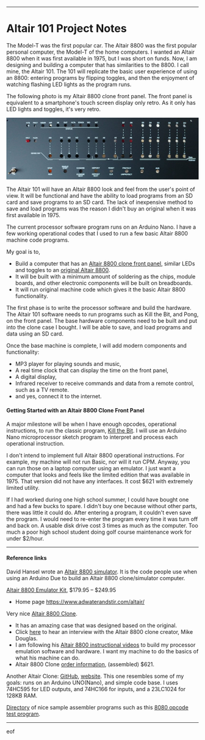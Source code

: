 --------------------------------------------------------------------------------
# Altair 101 Project Notes

The Model-T was the first popular car. The Altair 8800 was the first popular personal computer, the Model-T of the home computers.
I wanted an Altair 8800 when it was first available in 1975, but I was short on funds.
Now, I am designing and building a computer that has similarities to the 8800.
I call mine, the Altair 101. The 101 will replicate the basic user experience of using an 8800:
entering programs by flipping toggles, and then the enjoyment of watching flashing LED lights as the program runs.

The following photo is my Altair 8800 clone front panel.
The front panel is equivalent to a smartphone's touch screen display only retro.
As it only has LED lights and toggles, it's very retro.

<img width="600px"  src="FrontPanel01c.jpg"/>

The Altair 101 will have an Altair 8800 look and feel from the user's point of view.
It will be functional and have the ability to load programs from an SD card and save programs to an SD card.
The lack of inexpensive method to save and load programs was the reason I didn't buy an original when it was first available in 1975.

The current processor software program runs on an Arduino Nano.
I have a few working operational codes that I used to run a few basic Altair 8800 machine code programs.

My goal is to,
+ Build a computer that has an [Altair 8800 clone front panel](https://www.adwaterandstir.com/product/front-panel/),
similar LEDs and toggles to an [original Altair 8800](https://en.wikipedia.org/wiki/Altair_8800).
+ It will be built with a minimum amount of soldering as the chips, module boards, and other electronic components will be built on breadboards.
+ It will run original machine code which gives it the basic Altair 8800 functionality.

The first phase is to write the processor software and build the hardware.
The Altair 101 software needs to run programs such as Kill the Bit, and Pong, on the front panel.
The base hardware components need to be built and put into the clone case I bought.
I will be able to save, and load programs and data using an SD card.

Once the base machine is complete, I will add modern components and functionality:
+ MP3 player for playing sounds and music,
+ A real time clock that can display the time on the front panel,
+ A digital display,
+ Infrared receiver to receive commands and data from a remote control, such as a TV remote.
+ and yes, connect it to the internet.

#### Getting Started with an Altair 8800 Clone Front Panel

A major milestone will be when I have enough opcodes, operational instructions, to run the classic program, 
[Kill the Bit](https://youtu.be/ZKeiQ8e18QY).
I will use an Arduino Nano microprocessor sketch program to interpret and process each operational instruction.

I don't intend to implement full Altair 8800 operational instructions.
For example, my machine will not run Basic, nor will it run CPM. Anyway, you can run those on a laptop computer using an emulator.
I just want a computer that looks and feels like the limited edition that was available in 1975.
That version did not have any interfaces. It cost $621 with extremely limited utility.

If I had worked during one high school summer, I could have bought one and had a few bucks to spare.
I didn't buy one because without other parts, there was little it could do.
After entering a program, it couldn't even save the program. I would need to re-enter the program every time it was turn off and back on.
A usable disk drive cost 3 times as much as the computer.
Too much a poor high school student doing golf course maintenance work for under $2/hour.

--------------------------------------------------------------------------------
#### Reference links

David Hansel wrote an [Altair 8800 simulator](https://www.hackster.io/david-hansel/arduino-altair-8800-simulator-3594a6).
It is the code people use when using an Arduino Due to build an Altair 8800 clone/simulator computer.

[Altair 8800 Emulator Kit](https://www.adwaterandstir.com/product/altair-8800-emulator-kit/), $179.95 – $249.95
+ Home page
https://www.adwaterandstir.com/altair/

Very nice [Altair 8800 Clone](https://altairclone.com/).
+ It has an amazing case that was designed based on the original.
+ Click [here](https://altairclone.com/downloads/interview.mp3)
    to hear an interview with the Altair 8800 clone creator, Mike Douglas.
+ I am following his [Altair 8800 instructional videos](https://www.youtube.com/playlist?list=PLB3mwSROoJ4KLWM8KwK0cD1dhX35wILBj)
    to build my processor emulation software and hardware. I want my machine to do the basics of what his machine can do.
+ Altair 8800 Clone [order information](https://altairclone.com/ordering.htm), (assembled) $621.

Another Altair Clone: [GitHub](https://github.com/companje/Altair8800), [website](http://www.companje.nl/altair.html).
This one resembles some of my goals: runs on an Arduino UNO(Nano), and simple code base.
I uses 74HC595 for LED outputs, and 74HC166 for inputs, and a 23LC1024 for 128KB RAM.

[Directory](https://altairclone.com/downloads/cpu_tests/) of nice sample assembler programs
such as this [8080 opcode test program](https://altairclone.com/downloads/cpu_tests/TST8080.PRN).

--------------------------------------------------------------------------------
eof